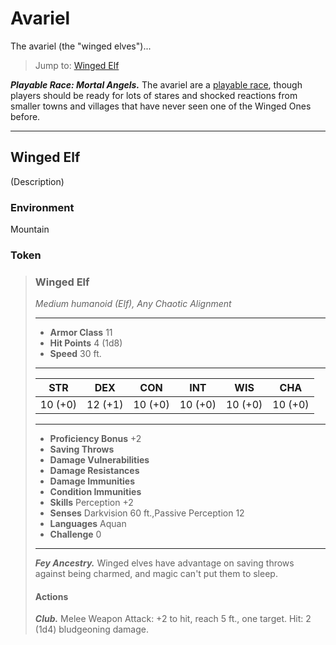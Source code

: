 # Avariel
The avariel (the "winged elves")...

> Jump to: [Winged Elf](#winged-elf)

***Playable Race: Mortal Angels.*** The avariel are a [playable race](../Races/Elves/Winged.md), though players should be ready for lots of stares and shocked reactions from smaller towns and villages that have never seen one of the Winged Ones before.

---

## Winged Elf
(Description)

### Environment
Mountain

### Token

>### Winged Elf
>*Medium humanoid  (Elf), Any Chaotic Alignment*
>___
>- **Armor Class** 11
>- **Hit Points** 4 (1d8)
>- **Speed** 30 ft.
>___
>|**STR**|**DEX**|**CON**|**INT**|**WIS**|**CHA**|
>|:---:|:---:|:---:|:---:|:---:|:---:|
>|10 (+0)|12 (+1)|10 (+0)|10 (+0)|10 (+0)|10 (+0)|
>
>___
>- **Proficiency Bonus** +2
>- **Saving Throws** 
>- **Damage Vulnerabilities** 
>- **Damage Resistances** 
>- **Damage Immunities** 
>- **Condition Immunities** 
>- **Skills** Perception +2
>- **Senses** Darkvision 60 ft.,Passive Perception 12
>- **Languages** Aquan
>- **Challenge** 0
>___
>***Fey Ancestry.*** Winged elves have advantage on saving throws against being charmed, and magic can't put them to sleep.
>
>#### Actions
>***Club.*** Melee Weapon Attack: +2 to hit, reach 5 ft., one target. Hit: 2 (1d4) bludgeoning damage.
>
